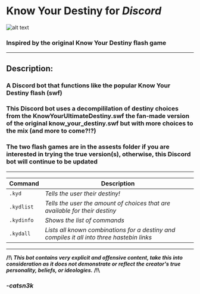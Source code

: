 # Know Your Destiny for *Discord*

![alt text](https://cdn.glitch.com/01e8c0c1-ffaa-492d-b007-ff64a3ca386a%2Fkyd.PNG?1527668453194 "Niggers!")

### Inspired by the original Know Your Destiny flash game
----------------------------------------------------------------------

## Description: 
### A Discord bot that functions like the popular Know Your Destiny flash (swf)

### This Discord bot uses a decompililation of destiny choices from the KnowYourUltimateDestiny.swf the fan-made version of the original know_your_destiny.swf but with more choices to the mix (and more to come?!?)
### The two flash games are in the assests folder if you are interested in trying the true version(s), otherwise, this Discord bot will continue to be updated

----------------------------------------------------------------------------------------------------------
|  Command  |                                          Description                                       |
| --------- | ------------------------------------------------------------------------------------------ |
|`.kyd`     | *Tells the user their destiny!*   					                                               |
|`.kydlist` | *Tells the user the amount of choices that are available for their destiny*                |
|`.kydinfo` | *Shows the list of commands* 						                                                   |
|`.kydall`  | *Lists all known combinations for a destiny and compiles it all into three hastebin links* |

----------------------------------------------------------------------------------------------------------


**/!\\** ___This bot contains very explicit and offensive content, take this into consideration as it does not demonstrate or reflect the creator's true personality, beliefs, or ideologies.___ **/!\\**

### -*catsn3k*
